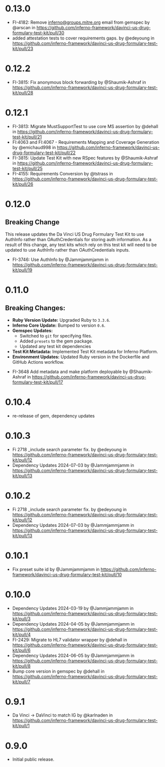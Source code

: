 # 0.13.0
* FI-4182: Remove inferno@groups.mitre.org email from gemspec by @arscan in https://github.com/inferno-framework/davinci-us-drug-formulary-test-kit/pull/30
* added attestation tests to cover requirements gaps. by @edeyoung in https://github.com/inferno-framework/davinci-us-drug-formulary-test-kit/pull/23

# 0.12.2
* FI-3815: Fix anonymous block forwarding by @Shaumik-Ashraf in https://github.com/inferno-framework/davinci-us-drug-formulary-test-kit/pull/28

# 0.12.1
* FI-3813: Migrate MustSupportTest to use core MS assertion by @dehall in https://github.com/inferno-framework/davinci-us-drug-formulary-test-kit/pull/21
* FI:4063 and FI:4067 - Requirements Mapping and Coverage Generation by @emichaud998 in https://github.com/inferno-framework/davinci-us-drug-formulary-test-kit/pull/22
* FI-3815: Update Test Kit with new RSpec features by @Shaumik-Ashraf in https://github.com/inferno-framework/davinci-us-drug-formulary-test-kit/pull/25
* FI-4155: Requirements Conversion by @tstrass in https://github.com/inferno-framework/davinci-us-drug-formulary-test-kit/pull/26


# 0.12.0
## Breaking Change
This release updates the Da Vinci US Drug Formulary Test Kit to use AuthInfo
rather than OAuthCredentials for storing auth information. As a result of this
change, any test kits which rely on this test kit will need to be updated to use
AuthInfo rather than OAuthCredentials inputs.

* FI-3746: Use AuthInfo by @Jammjammjamm in https://github.com/inferno-framework/davinci-us-drug-formulary-test-kit/pull/19

# 0.11.0
## Breaking Changes:
- **Ruby Version Update:** Upgraded Ruby to `3.3.6`.
- **Inferno Core Update:** Bumped to version `0.6`.
- **Gemspec Updates:**
  - Switched to `git` for specifying files.
  - Added `presets` to the gem package.
  - Updated any test kit dependencies
- **Test Kit Metadata:** Implemented Test Kit metadata for Inferno Platform.
- **Environment Updates:** Updated Ruby version in the Dockerfile and GitHub
  Actions workflow.

* FI-3648 Add metadata and make platform deployable by @Shaumik-Ashraf in https://github.com/inferno-framework/davinci-us-drug-formulary-test-kit/pull/17

# 0.10.4
* re-release of gem, dependency updates

# 0.10.3
* Fi 2718 _include search parameter fix. by @edeyoung in https://github.com/inferno-framework/davinci-us-drug-formulary-test-kit/pull/12
* Dependency Updates 2024-07-03 by @Jammjammjamm in https://github.com/inferno-framework/davinci-us-drug-formulary-test-kit/pull/13

# 0.10.2
* Fi 2718 _include search parameter fix. by @edeyoung in https://github.com/inferno-framework/davinci-us-drug-formulary-test-kit/pull/12
* Dependency Updates 2024-07-03 by @Jammjammjamm in https://github.com/inferno-framework/davinci-us-drug-formulary-test-kit/pull/13

# 0.10.1
* Fix preset suite id by @Jammjammjamm in https://github.com/inferno-framework/davinci-us-drug-formulary-test-kit/pull/10

# 0.10.0
* Dependency Updates 2024-03-19 by @Jammjammjamm in https://github.com/inferno-framework/davinci-us-drug-formulary-test-kit/pull/3
* Dependency Updates 2024-04-05 by @Jammjammjamm in https://github.com/inferno-framework/davinci-us-drug-formulary-test-kit/pull/4
* FI-2429: Migrate to HL7 validator wrapper by @dehall in https://github.com/inferno-framework/davinci-us-drug-formulary-test-kit/pull/6
* Dependency Updates 2024-06-05 by @Jammjammjamm in https://github.com/inferno-framework/davinci-us-drug-formulary-test-kit/pull/8
* Bump core version in gemspec by @dehall in https://github.com/inferno-framework/davinci-us-drug-formulary-test-kit/pull/7

# 0.9.1
* Da Vinci -> DaVinci to match IG by @karlnaden in
  https://github.com/inferno-framework/davinci-us-drug-formulary-test-kit/pull/1

# 0.9.0

* Initial public release.
